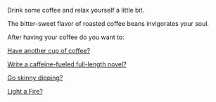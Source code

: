 Drink some coffee and relax yourself a little bit.

The bitter-sweet flavor of roasted coffee beans invigorates your soul.

After having your coffee do you want to:

[Have another cup of coffee?](another-coffee/another-coffee.md)

[Write a caffeine-fueled full-length novel?](novel/full-length-novel.md)

[Go skinny dipping?](nude-run/nude-run.md)

[Light a Fire?](light-fire/fire.md)
